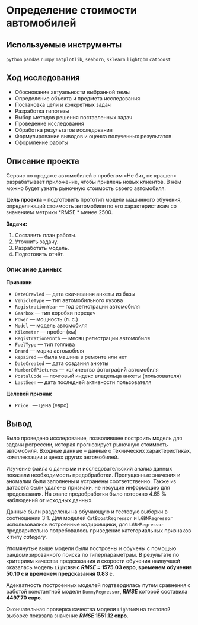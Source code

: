 # Определение стоимости автомобилей


## Используемые инструменты

`python` `pandas` `numpy` `matplotlib`, `seaborn`, `sklearn` `lightgbm` `catboost`

## Ход исследования

* Обоснование актуальности выбранной темы
* Определение объекта и предмета исследования
* Постановка цели и конкретных задач
* Разработка гипотезы
* Выбор методов решения поставленных задач
* Проведение исследования
* Обработка результатов исследования
* Формулирование выводов и оценка полученных результатов
* Оформление работы

## Описание проекта

Сервис по продаже автомобилей с пробегом «Не бит, не крашен» разрабатывает приложение, чтобы привлечь новых клиентов. В нём можно будет узнать рыночную стоимость своего автомобиля. 

**Цель проекта** – подготовить прототип модели машинного обучения, определяющий стоимость автомобиля по его характеристикам со значением метрики *RMSE * менее 2500.

**Задачи:**

1. Составить план работы.
2. Уточнить задачу.
3. Разработать модель.
4. Подготовить отчёт.

### Описание данных

**Признаки**

- `DateCrawled` — дата скачивания анкеты из базы
- `VehicleType` — тип автомобильного кузова
- `RegistrationYear` — год регистрации автомобиля
- `Gearbox` — тип коробки передач
- `Power` — мощность (л. с.)
- `Model` — модель автомобиля
- `Kilometer` — пробег (км)
- `RegistrationMonth` — месяц регистрации автомобиля
- `FuelType` — тип топлива
- `Brand` — марка автомобиля
- `Repaired` — была машина в ремонте или нет
- `DateCreated` — дата создания анкеты
- `NumberOfPictures` — количество фотографий автомобиля
- `PostalCode` — почтовый индекс владельца анкеты (пользователя)
- `LastSeen` — дата последней активности пользователя

**Целевой признак**

- `Price ` — цена (евро)

## Вывод

Было проведено исследование, позволившее построить модель для задачи регрессии, которая прогнозирует рыночную стоимость автомобиля. Входные данные – данные о технических характеристиках, комплектации и ценах других автомобилей.

Изучение файла с данными и исследовательский анализ данных показали необходимость предобработки. Пропущенные значения и аномалии были заполнены и устранены соответственно. Также из датасета были удалены признаки, не несущие информацию для предсказания. На этапе предобработки было потеряно 4.65 % наблюдений от исходных данных.

Данные были разделены на обучающую и тестовую выборки в соотношении 3:1. Для моделей `CatBoostRegressor` и `LGBMRegressor` использовались встроенные кодировщики, для `LGBMRegressor` предварительно потребовалось приведение категориальных признаков к типу *category*.

Упомянутые выше модели были построены и обучены с помощью рандомизированного поиска по гиперпараметрам. В результате по критериям качества предсказания и скорости обучения наилучшей оказалась модель **`LightGBM` с *RMSE* = 1575.03 евро, временем обучения 50.10 с и временем предсказания 0.83 с**.

Адекватность построенных моделей подтвердилась путем сравнения с работой константной модели `DummyRegressor`, ***RMSE***  которой составила **4497.70 евро**.

Окончательная проверка качества модели `LightGBM` на тестовой выборке показала значение ***RMSE* 1551.12 евро**.
